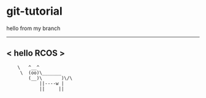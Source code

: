 # git-tutorial

hello from my branch
 ____________ 
< hello RCOS >
 ------------ 
        \   ^__^
         \  (oo)\_______
            (__)\       )\/\
                ||----w |
                ||     ||
